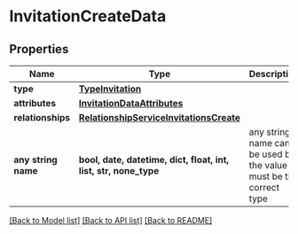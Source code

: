 # InvitationCreateData


## Properties
Name | Type | Description | Notes
------------ | ------------- | ------------- | -------------
**type** | [**TypeInvitation**](TypeInvitation.md) |  | [optional] 
**attributes** | [**InvitationDataAttributes**](InvitationDataAttributes.md) |  | [optional] 
**relationships** | [**RelationshipServiceInvitationsCreate**](RelationshipServiceInvitationsCreate.md) |  | [optional] 
**any string name** | **bool, date, datetime, dict, float, int, list, str, none_type** | any string name can be used but the value must be the correct type | [optional]

[[Back to Model list]](../README.md#documentation-for-models) [[Back to API list]](../README.md#documentation-for-api-endpoints) [[Back to README]](../README.md)


